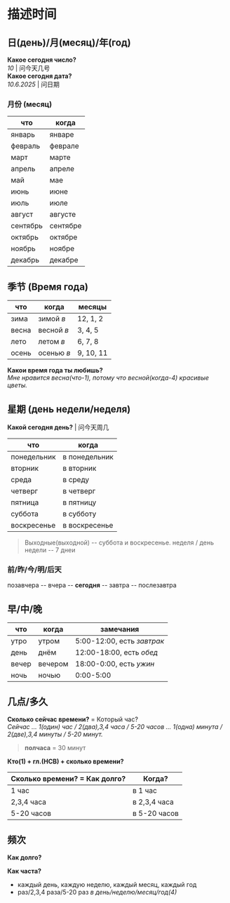 # 描述时间

## 日(день)/月(месяц)/年(год)

**Какое сегодня число?**  
*10* | 问今天几号  
**Какое сегодня дата?**  
*10.6.2025* | 问日期  

### 月份 (месяц)

|  что | когда |
|---|---|
| январь | январе |
| февраль | феврале |  
| март | марте |
| апрель | апреле |
| май | мае |
| июнь | июне |
| июль | июле |
| август | августе |
| сентябрь | сентябре |
| октябрь | октябре |
| ноябрь | ноябре |
| декабрь | декабре |

## 季节 (Время года)

| что | когда | месяцы |
|---|---|---|
| зима | зимой *в* | 12, 1, 2 |
| весна | весной *в* | 3, 4, 5 |
| лето | летом *в* | 6, 7, 8 |
| осень | осенью *в* | 9, 10, 11 |

**Какои время года ты любишь?**  
*Мне нравится весна(что-1), потому что весной(когда-4) красивые цветы.*

## 星期 (день недели/неделя)

**Какой сегодня день?** | 问今天周几  

| что | когда |
|---|---|
| понедельник | в понедельник |
| вторник | в вторник |
| среда | в среду |
| четверг | в четверг |
| пятница | в пятницу |
| суббота | в субботу |
| воскресенье | в воскресенье |

> Выходные(выходной) -- суббота и воскресенье.
> неделя / день недели -- 7 днеи

### 前/昨/今/明/后天

позавчера -- вчера -- **сегодня** -- завтра -- послезавтра  

## 早/中/晚

| что | когда | замечания |
|---|---|---|
| утро | утром | 5:00-12:00, есть *завтрак* |
| день | днём | 12:00-18:00, есть *обед* |
| вечер | вечером | 18:00-0:00, есть *ужин* |
| ночь | ночью | 0:00-5:00 |

## 几点/多久

**Сколько сейчас времени?** = Который час?  
*Сейчас ... 1(один) час / 2(два),3,4 часа / 5-20 часов ... 1(одна) минута / 2(две),3,4 минуты / 5-20 минут.*  

> **полчаса** = 30 минут

**Кто(1) + гл.(НСВ) + сколько времени?**

| Сколько времени? = Как долго? | Когда? |
|---|---|
| 1 час | в 1 час |
| 2,3,4 часа | в 2,3,4 часа |
| 5-20 часов | в 5-20 часов |

## 频次

**Как долго?**

**Как часта?**  

- каждый день, каждую неделю, каждый месяц, каждый год
- раз/2,3,4 раза/5-20 раз *в день/неделю/месяц/год(4)*

